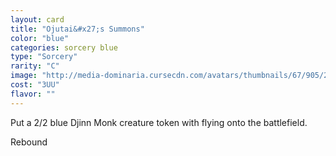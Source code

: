 ```yaml
---
layout: card
title: "Ojutai&#x27;s Summons"
color: "blue"
categories: sorcery blue
type: "Sorcery"
rarity: "C"
image: "http://media-dominaria.cursecdn.com/avatars/thumbnails/67/905/200/283/635608917307680497.png"
cost: "3UU"
flavor: ""
---
```


Put a 2/2 blue Djinn Monk creature token with flying onto the battlefield.

Rebound
